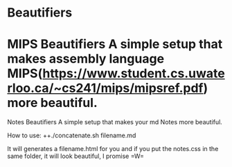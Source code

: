 Beautifiers
===========

MIPS Beautifiers
A simple setup that makes assembly language MIPS(https://www.student.cs.uwaterloo.ca/~cs241/mips/mipsref.pdf) more beautiful.
===========

Notes Beautifiers
A simple setup that makes your md Notes more beautiful.

How to use:
++./concatenate.sh filename.md

It will generates a filename.html for you and if you put the notes.css in the same folder, it will look beautiful, I promise =W=
